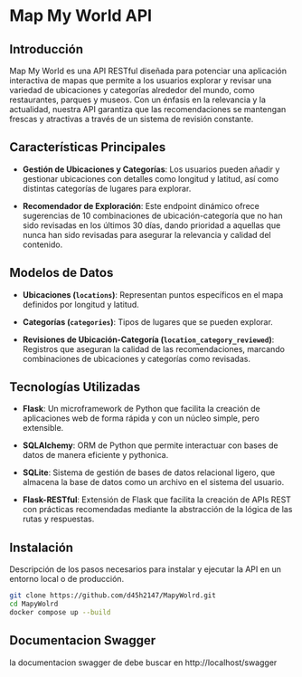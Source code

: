 # Map My World API

## Introducción

Map My World es una API RESTful diseñada para potenciar una aplicación interactiva de mapas que permite a los usuarios explorar y revisar una variedad de ubicaciones y categorías alrededor del mundo, como restaurantes, parques y museos. Con un énfasis en la relevancia y la actualidad, nuestra API garantiza que las recomendaciones se mantengan frescas y atractivas a través de un sistema de revisión constante.

## Características Principales

- **Gestión de Ubicaciones y Categorías**: Los usuarios pueden añadir y gestionar ubicaciones con detalles como longitud y latitud, así como distintas categorías de lugares para explorar.

- **Recomendador de Exploración**: Este endpoint dinámico ofrece sugerencias de 10 combinaciones de ubicación-categoría que no han sido revisadas en los últimos 30 días, dando prioridad a aquellas que nunca han sido revisadas para asegurar la relevancia y calidad del contenido.

## Modelos de Datos

- **Ubicaciones (`locations`)**: Representan puntos específicos en el mapa definidos por longitud y latitud.
  
- **Categorías (`categories`)**: Tipos de lugares que se pueden explorar.
  
- **Revisiones de Ubicación-Categoría (`location_category_reviewed`)**: Registros que aseguran la calidad de las recomendaciones, marcando combinaciones de ubicaciones y categorías como revisadas.

## Tecnologías Utilizadas

- **Flask**: Un microframework de Python que facilita la creación de aplicaciones web de forma rápida y con un núcleo simple, pero extensible.

- **SQLAlchemy**: ORM de Python que permite interactuar con bases de datos de manera eficiente y pythonica.

- **SQLite**: Sistema de gestión de bases de datos relacional ligero, que almacena la base de datos como un archivo en el sistema del usuario.

- **Flask-RESTful**: Extensión de Flask que facilita la creación de APIs REST con prácticas recomendadas mediante la abstracción de la lógica de las rutas y respuestas.

## Instalación

Descripción de los pasos necesarios para instalar y ejecutar la API en un entorno local o de producción.

```sh
git clone https://github.com/d45h2147/MapyWolrd.git
cd MapyWolrd
docker compose up --build
```

## Documentacion Swagger
la documentacion swagger de debe buscar en http://localhost/swagger
